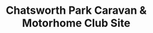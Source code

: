 ---
title: "Chatsworth Park Caravan & Motorhome Club Site"
url: /baslow/chatsworth-park-caravan-and-motorhome-club-site/
shop: shop
---